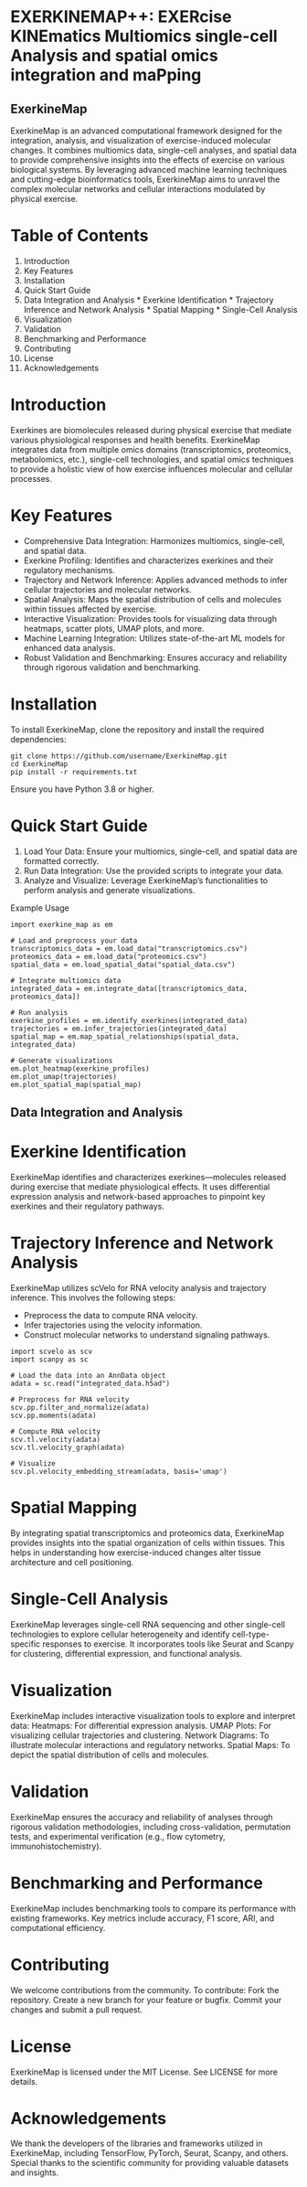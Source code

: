 # EXERKINEMAP++: EXERcise KINEmatics Multiomics single-cell Analysis and spatial omics integration and maPping

## ExerkineMap
ExerkineMap is an advanced computational framework designed for the integration, analysis, and visualization of exercise-induced molecular changes. It combines multiomics data, single-cell analyses, and spatial data to provide comprehensive insights into the effects of exercise on various biological systems. By leveraging advanced machine learning techniques and cutting-edge bioinformatics tools, ExerkineMap aims to unravel the complex molecular networks and cellular interactions modulated by physical exercise.

# Table of Contents
1. Introduction
2. Key Features
3. Installation
4. Quick Start Guide
5. Data Integration and Analysis
        * Exerkine Identification
        * Trajectory Inference and Network Analysis
        * Spatial Mapping
        * Single-Cell Analysis
6. Visualization
7. Validation
8. Benchmarking and Performance
9. Contributing
10. License
11. Acknowledgements

# Introduction
Exerkines are biomolecules released during physical exercise that mediate various physiological responses and health benefits. ExerkineMap integrates data from multiple omics domains (transcriptomics, proteomics, metabolomics, etc.), single-cell technologies, and spatial omics techniques to provide a holistic view of how exercise influences molecular and cellular processes.

# Key Features
* Comprehensive Data Integration: Harmonizes multiomics, single-cell, and spatial data.
* Exerkine Profiling: Identifies and characterizes exerkines and their regulatory mechanisms.
* Trajectory and Network Inference: Applies advanced methods to infer cellular trajectories and molecular networks.
* Spatial Analysis: Maps the spatial distribution of cells and molecules within tissues affected by exercise.
* Interactive Visualization: Provides tools for visualizing data through heatmaps, scatter plots, UMAP plots, and more.
* Machine Learning Integration: Utilizes state-of-the-art ML models for enhanced data analysis.
* Robust Validation and Benchmarking: Ensures accuracy and reliability through rigorous validation and benchmarking.

# Installation
To install ExerkineMap, clone the repository and install the required dependencies:
```
git clone https://github.com/username/ExerkineMap.git
cd ExerkineMap
pip install -r requirements.txt
```
Ensure you have Python 3.8 or higher.

# Quick Start Guide
1. Load Your Data: Ensure your multiomics, single-cell, and spatial data are formatted correctly.
2. Run Data Integration: Use the provided scripts to integrate your data.
3. Analyze and Visualize: Leverage ExerkineMap’s functionalities to perform analysis and generate visualizations.

Example Usage
```
import exerkine_map as em

# Load and preprocess your data
transcriptomics_data = em.load_data("transcriptomics.csv")
proteomics_data = em.load_data("proteomics.csv")
spatial_data = em.load_spatial_data("spatial_data.csv")

# Integrate multiomics data
integrated_data = em.integrate_data([transcriptomics_data, proteomics_data])

# Run analysis
exerkine_profiles = em.identify_exerkines(integrated_data)
trajectories = em.infer_trajectories(integrated_data)
spatial_map = em.map_spatial_relationships(spatial_data, integrated_data)

# Generate visualizations
em.plot_heatmap(exerkine_profiles)
em.plot_umap(trajectories)
em.plot_spatial_map(spatial_map)
```

## Data Integration and Analysis
# Exerkine Identification
ExerkineMap identifies and characterizes exerkines—molecules released during exercise that mediate physiological effects. It uses differential expression analysis and network-based approaches to pinpoint key exerkines and their regulatory pathways.

# Trajectory Inference and Network Analysis
ExerkineMap utilizes scVelo for RNA velocity analysis and trajectory inference. This involves the following steps:
* Preprocess the data to compute RNA velocity.
* Infer trajectories using the velocity information.
* Construct molecular networks to understand signaling pathways.

```
import scvelo as scv
import scanpy as sc

# Load the data into an AnnData object
adata = sc.read("integrated_data.h5ad")

# Preprocess for RNA velocity
scv.pp.filter_and_normalize(adata)
scv.pp.moments(adata)

# Compute RNA velocity
scv.tl.velocity(adata)
scv.tl.velocity_graph(adata)

# Visualize
scv.pl.velocity_embedding_stream(adata, basis='umap')

```

# Spatial Mapping
By integrating spatial transcriptomics and proteomics data, ExerkineMap provides insights into the spatial organization of cells within tissues. This helps in understanding how exercise-induced changes alter tissue architecture and cell positioning.

# Single-Cell Analysis
ExerkineMap leverages single-cell RNA sequencing and other single-cell technologies to explore cellular heterogeneity and identify cell-type-specific responses to exercise. It incorporates tools like Seurat and Scanpy for clustering, differential expression, and functional analysis.

# Visualization
ExerkineMap includes interactive visualization tools to explore and interpret data:
Heatmaps: For differential expression analysis.
UMAP Plots: For visualizing cellular trajectories and clustering.
Network Diagrams: To illustrate molecular interactions and regulatory networks.
Spatial Maps: To depict the spatial distribution of cells and molecules.

# Validation
ExerkineMap ensures the accuracy and reliability of analyses through rigorous validation methodologies, including cross-validation, permutation tests, and experimental verification (e.g., flow cytometry, immunohistochemistry).

# Benchmarking and Performance
ExerkineMap includes benchmarking tools to compare its performance with existing frameworks. Key metrics include accuracy, F1 score, ARI, and computational efficiency.

# Contributing
We welcome contributions from the community. To contribute:
Fork the repository.
Create a new branch for your feature or bugfix.
Commit your changes and submit a pull request.

# License
ExerkineMap is licensed under the MIT License. See LICENSE for more details.

# Acknowledgements
We thank the developers of the libraries and frameworks utilized in ExerkineMap, including TensorFlow, PyTorch, Seurat, Scanpy, and others. Special thanks to the scientific community for providing valuable datasets and insights.

